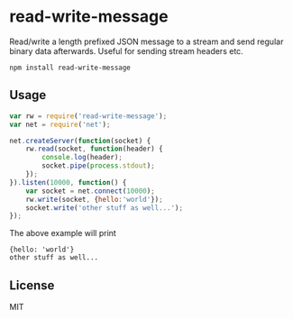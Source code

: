 # read-write-message

Read/write a length prefixed JSON message to a stream and send regular binary data afterwards.
Useful for sending stream headers etc.

	npm install read-write-message

## Usage

``` js
var rw = require('read-write-message');
var net = require('net');

net.createServer(function(socket) {
	rw.read(socket, function(header) {
		console.log(header);
		socket.pipe(process.stdout);
	});
}).listen(10000, function() {
	var socket = net.connect(10000);
	rw.write(socket, {hello:'world'});
	socket.write('other stuff as well...');
});
```

The above example will print

```
{hello: 'world'}
other stuff as well...
```

## License

MIT